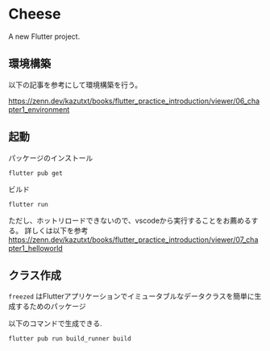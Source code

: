 # Cheese

A new Flutter project.

## 環境構築

以下の記事を参考にして環境構築を行う。

https://zenn.dev/kazutxt/books/flutter_practice_introduction/viewer/06_chapter1_environment

## 起動

パッケージのインストール
```
flutter pub get
```

ビルド

```
flutter run
```
ただし、ホットリロードできないので、vscodeから実行することをお薦めるする。
詳しくは以下を参考
https://zenn.dev/kazutxt/books/flutter_practice_introduction/viewer/07_chapter1_helloworld

## クラス作成

`freezed` はFlutterアプリケーションでイミュータブルなデータクラスを簡単に生成するためのパッケージ

以下のコマンドで生成できる.


```
flutter pub run build_runner build
```
